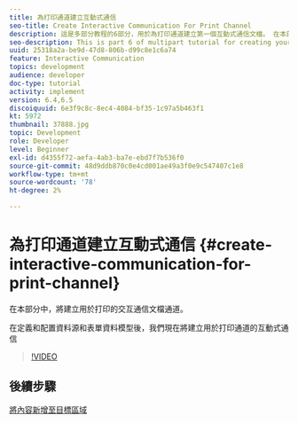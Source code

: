 ```yaml
---
title: 為打印通道建立互動式通信
seo-title: Create Interactive Communication For Print Channel
description: 這是多部分教程的6部分，用於為打印通道建立第一個互動式通信文檔。 在本部分中，將建立用於打印的交互通信文檔通道。
seo-description: This is part 6 of multipart tutorial for creating your first interactive communication document for the print channel. In this part, Interactive Communication Document for Print channel is created.
uuid: 25318a2a-be9d-47d8-806b-d99c8e1c6a74
feature: Interactive Communication
topics: development
audience: developer
doc-type: tutorial
activity: implement
version: 6.4,6.5
discoiquuid: 6e3f9c8c-8ec4-4084-bf35-1c97a5b463f1
kt: 5972
thumbnail: 37888.jpg
topic: Development
role: Developer
level: Beginner
exl-id: d4355f72-aefa-4ab3-ba7e-ebd7f7b536f0
source-git-commit: 48d9ddb870c0e4cd001ae49a3f0e9c547407c1e8
workflow-type: tm+mt
source-wordcount: '78'
ht-degree: 2%

---
```


# 為打印通道建立互動式通信 {#create-interactive-communication-for-print-channel}

在本部分中，將建立用於打印的交互通信文檔通道。

在定義和配置資料源和表單資料模型後，我們現在將建立用於打印通道的互動式通信

>[!VIDEO](https://video.tv.adobe.com/v/37888?quality=12&learn=on)

## 後續步驟

[將內容新增至目標區域](./add-content-to-target-areas.md)
